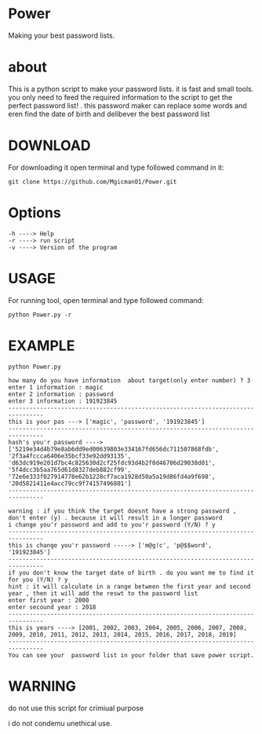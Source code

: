# Power
Making your best password lists.

# about
This is a python script to make your password lists. it is fast and small tools. you only need to feed the required information to the script to get the perfect password list! . this password maker can replace some words and eren find the date of birth and delibever the best 
password list
# DOWNLOAD
For downloading it open terminal and type followed command in it:
```
git clone https://github.com/Mgicman01/Power.git

```
# Options

```
-h ----> Help 
-r ----> run script
-v ----> Version of the program
 ```

# USAGE
For running tool, open terminal and type followed command:
```
python Power.py -r
```
# EXAMPLE
```
python Power.py
```
```
how many do you have information  about target(only enter number) ? 3
enter 1 information : magic
enter 2 information : password
enter 3 information : 191923845
--------------------------------------------------------------------------------
this is your pas ---> ['magic', 'password', '191923845']
--------------------------------------------------------------------------------
hash's you'r password ----> ['5219e34d4b79e8ab6dd9ed00639803e334167fd656dc711507868fdb', '2f3a4fccca6406e35bcf33e92dd93135', 'd63dc919e201d7bc4c825630d2cf25fdc93d4b2f0d46706d29038d01',
'5f4dcc3b5aa765d61d8327deb882cf99', '72e6e333f027914778e62b1228cf7aca1928d50a5a19d86fd4a9f698', '20d5821411e4acc79cc9f74157496801']
--------------------------------------------------------------------------------

warning : if you think the target doesnt have a strong password , don't enter (y) . because it will result in a longer password
i change you'r password and add to you'r password (Y/N) ? y
--------------------------------------------------------------------------------
this is change you'r password -----> ['m@g!c', 'p@$$word', '191923845'] 
--------------------------------------------------------------------------------
if you don't know the target date of birth . do you want me to find it for you (Y/N) ? y
hint : it will calculate in a range between the first year and second year , then it will add the reswt to the password list
enter first year : 2000
enter secound year : 2018
--------------------------------------------------------------------------------
this is years ----> [2001, 2002, 2003, 2004, 2005, 2006, 2007, 2008, 2009, 2010, 2011, 2012, 2013, 2014, 2015, 2016, 2017, 2018, 2019]
--------------------------------------------------------------------------------
You can see your  password list in your folder that save power script.
```
# WARNING
do not use this script for crimiual purpose

i do not condemu unethical use.
